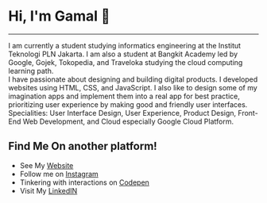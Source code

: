 # Hi, I'm Gamal 👋
<hr>

<p>
I am currently a student studying informatics engineering at the Institut Teknologi PLN Jakarta. I am also a student at Bangkit Academy led by Google, Gojek, Tokopedia, and Traveloka studying the cloud computing learning path.
<br>
I have passionate about designing and building digital products. I developed websites using HTML, CSS, and JavaScript. I also like to design some of my imagination apps and implement them into a real app for best practice, prioritizing user experience by making good and friendly user interfaces.
<br>
Specialities: User Interface Design, User Experience, Product Design, Front-End Web Development, and Cloud especially Google Cloud Platform.
</br> 
</p>

## Find Me On another platform!
- See My <a href="https://gamalliel19.github.io/gmllshrn-portfolio/"> Website </a>
- Follow me on <a href="https://www.instagram.com/gmllshrn/" > Instagram </a>
- Tinkering with interactions on <a href="https://codepen.io/gamalliel19"> Codepen</a> 
- Visit My <a href="https://www.linkedin.com/feed/"> LinkedIN </a>

<!-- <p>
    <img src="https://github-readme-stats.vercel.app/api?username=Gamalliel19&hide=contribs,prs&show_icons=true&hide_border=true&title_color=000" />
    <img src="https://github-readme-stats.vercel.app/api/top-langs/?username=Gamalliel19&layout=compact" height=180 />
</p> -->

<!--
**Gamalliel19/Gamalliel19** is a ✨ _special_ ✨ repository because its `README.md` (this file) appears on your GitHub profile.

Here are some ideas to get you started:

- 🔭 I’m currently working on ...
- 🌱 I’m currently learning ...
- 👯 I’m looking to collaborate on ...
- 🤔 I’m looking for help with ...
- 💬 Ask me about ...
- 📫 How to reach me: ...
- 😄 Pronouns: ...
- ⚡ Fun fact: ...
-->
